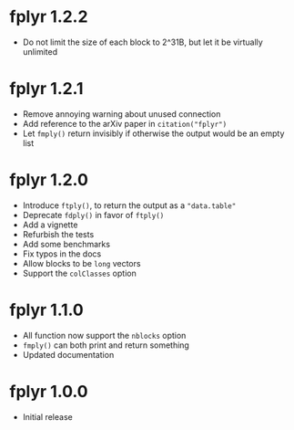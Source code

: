 # fplyr 1.2.2

* Do not limit the size of each block to 2^31B, but let it be virtually
  unlimited

# fplyr 1.2.1

* Remove annoying warning about unused connection
* Add reference to the arXiv paper in `citation("fplyr")`
* Let `fmply()` return invisibly if otherwise the output would be an empty list

# fplyr 1.2.0

* Introduce `ftply()`, to return the output as a `"data.table"`
* Deprecate `fdply()` in favor of `ftply()`
* Add a vignette
* Refurbish the tests
* Add some benchmarks
* Fix typos in the docs
* Allow blocks to be `long` vectors
* Support the `colClasses` option

# fplyr 1.1.0

* All function now support the `nblocks` option
* `fmply()` can both print and return something
* Updated documentation

# fplyr 1.0.0

* Initial release
